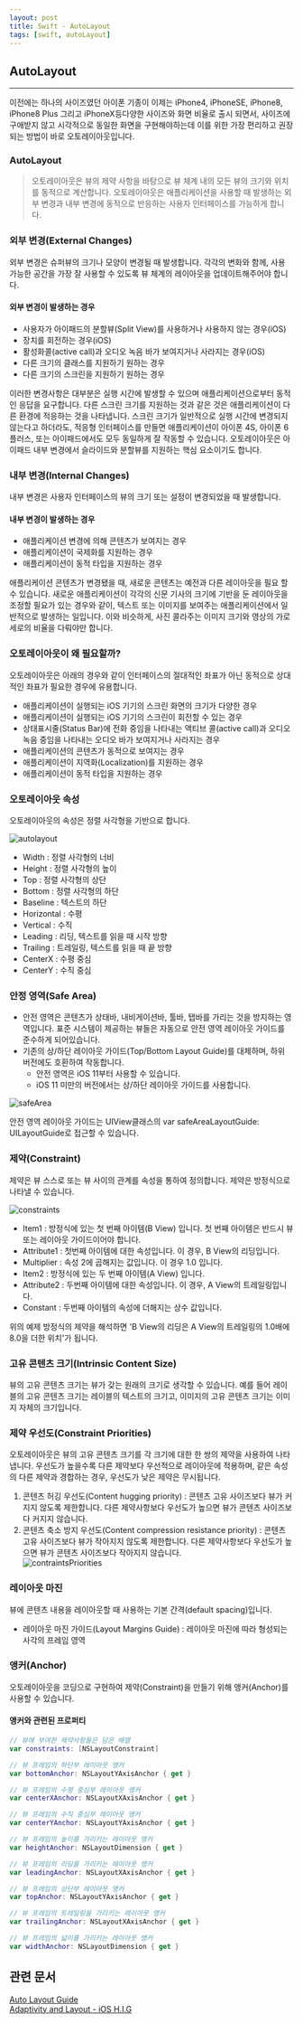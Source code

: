 ```yaml
---
layout: post
title: Swift - AutoLayout
tags: [swift, autoLayout]
---
```


## AutoLayout
***
이전에는 하나의 사이즈였던 아이폰 기종이 이제는 iPhone4, iPhoneSE, iPhone8, iPhone8 Plus 그리고 iPhoneX등다양한 사이즈와 화면 비율로 출시 되면서, 사이즈에 구애받지 않고 시각적으로 동일한 화면을 구현해야하는데 이를 위한 가장 편리하고 권장되는 방법이 바로 오토레이아웃입니다.

### AutoLayout
> 오토레이아웃은 뷰의 제약 사항을 바탕으로 뷰 체계 내의 모든 뷰의 크기와 위치를 동적으로 계산합니다. 
오토레이아웃은 애플리케이션을 사용할 때 발생하는 외부 변경과 내부 변경에 동적으로 반응하는 사용자 인터페이스를 가능하게 합니다.      

### 외부 변경(External Changes)    
외부 변경은 슈퍼뷰의 크기나 모양이 변경될 때 발생합니다. 각각의 변화와 함께, 사용 가능한 공간을 가장 잘 사용할 수 있도록 뷰 체계의 레이아웃을 업데이트해주어야 합니다.    

#### 외부 변경이 발생하는 경우
- 사용자가 아이패드의 분할뷰(Split View)를 사용하거나 사용하지 않는 경우(iOS)   
- 장치를 회전하는 경우(iOS)    
- 활성화콜(active call)과 오디오 녹음 바가 보여지거나 사라지는 경우(iOS)     
- 다른 크기의 클래스를 지원하기 원하는 경우    
- 다른 크기의 스크린을 지원하기 원하는 경우    

이러한 변경사항은 대부분은 실행 시간에 발생할 수 있으며 애플리케이션으로부터 동적인 응답을 요구합니다. 다른 스크린 크기를 지원하는 것과 같은 것은 애플리케이션이 다른 환경에 적응하는 것을 나타냅니다. 스크린 크기가 일반적으로 실행 시간에 변경되지 않는다고 하더라도, 적응형 인터페이스를 만들면 애플리케이션이 아이폰 4S, 아이폰 6 플러스, 또는 아이패드에서도 모두 동일하게 잘 작동할 수 있습니다. 오토레이아웃은 아이패드 내부 변경에서 슬라이드와 분할뷰를 지원하는 핵심 요소이기도 합니다.    

### 내부 변경(Internal Changes)
내부 변경은 사용자 인터페이스의 뷰의 크기 또는 설정이 변경되었을 때 발생합니다.    

#### 내부 변경이 발생하는 경우
- 애플리케이션 변경에 의해 콘텐츠가 보여지는 경우    
- 애플리케이션이 국제화를 지원하는 경우    
- 애플리케이션이 동적 타입을 지원하는 경우    

애플리케이션 콘텐츠가 변경됐을 때, 새로운 콘텐츠는 예전과 다른 레이아웃을 필요 할 수 있습니다. 새로운 애플리케이션이 각각의 신문 기사의 크기에 기반을 둔 레이아웃을 조정할 필요가 있는 경우와 같이, 텍스트 또는 이미지를 보여주는 애플리케이션에서 일반적으로 발생하는 일입니다. 이와 비슷하게, 사진 콜라주는 이미지 크기와 영상의 가로 세로의 비율을 다뤄야만 합니다.    

### 오토레이아웃이 왜 필요할까?
오토레이아웃은 아래의 경우와 같이 인터페이스의 절대적인 좌표가 아닌 동적으로 상대적인 좌표가 필요한 경우에 유용합니다.    
- 애플리케이션이 실행되는 iOS 기기의 스크린 화면의 크기가 다양한 경우    
- 애플리케이션이 실행되는 iOS 기기의 스크린이 회전할 수 있는 경우    
- 상태표시줄(Status Bar)에 전화 중임을 나타내는 액티브 콜(active call)과 오디오 녹음 중임을 나타내는 오디오 바가 보여지거나 사라지는 경우    
- 애플리케이션의 콘텐츠가 동적으로 보여지는 경우    
- 애플리케이션이 지역화(Localization)를 지원하는 경우    
- 애플리케이션이 동적 타입을 지원하는 경우    

### 오토레이아웃 속성
오토레이아웃의 속성은 정렬 사각형을 기반으로 합니다.     

![autolayout](/image/autoLayout.png)   

- Width : 정렬 사각형의 너비
- Height : 정렬 사각형의 높이
- Top : 정렬 사각형의 상단
- Bottom : 정렬 사각형의 하단
- Baseline : 텍스트의 하단
- Horizontal : 수평
- Vertical : 수직
- Leading : 리딩, 텍스트를 읽을 때 시작 방향
- Trailing : 트레일링, 텍스트를 읽을 때 끝 방향
- CenterX : 수평 중심
- CenterY : 수직 중심

### 안정 영역(Safe Area)

- 안전 영역은 콘텐츠가 상태바, 내비게이션바, 툴바, 탭바를 가리는 것을 방지하는 영역입니다. 표준 시스템이 제공하는 뷰들은 자동으로 안전 영역 레이아웃 가이드를 준수하게 되어있습니다.
- 기존의 상/하단 레이아웃 가이드(Top/Bottom Layout Guide)를 대체하며, 하위 버전에도 호환하여 작동합니다.
	* 안전 영역은 iOS 11부터 사용할 수 있습니다.
	* iOS 11 미만의 버전에서는 상/하단 레이아웃 가이드를 사용합니다.

![safeArea](/image/safeArea.png)    

안전 영역 레이아웃 가이드는 UIView클래스의 var safeAreaLayoutGuide: UILayoutGuide로 접근할 수 있습니다.     

### 제약(Constraint)    
제약은 뷰 스스로 또는 뷰 사이의 관계를 속성을 통하여 정의합니다. 제약은 방정식으로 나타낼 수 있습니다.

![constraints](/image/constraints.png)    
- Item1 : 방정식에 있는 첫 번째 아이템(B View) 입니다. 첫 번째 아이템은 반드시 뷰 또는 레이아웃 가이드이어야 합니다.
- Attribute1 : 첫번째 아이템에 대한 속성입니다. 이 경우, B View의 리딩입니다.
- Multiplier : 속성 2에 곱해지는 값입니다. 이 경우 1.0 입니다.
- Item2 : 방정식에 있는 두 번째 아이템(A View) 입니다.
- Attribute2 : 두번째 아이템에 대한 속성입니다. 이 경우, A View의 트레일링입니다.
- Constant : 두번째 아이템의 속성에 더해지는 상수 값입니다.

위의 예제 방정식의 제약을 해석하면 'B View의 리딩은 A View의 트레일링의 1.0배에 8.0을 더한 위치'가 됩니다.     

### 고유 콘텐츠 크기(Intrinsic Content Size)    
뷰의 고유 콘텐츠 크기는 뷰가 갖는 원래의 크기로 생각할 수 있습니다. 예를 들어 레이블의 고유 콘텐츠 크기는 레이블의 텍스트의 크기고, 이미지의 고유 콘텐츠 크기는 이미지 자체의 크기입니다.   

### 제약 우선도(Constraint Priorities)    
오토레이아웃은 뷰의 고유 콘텐츠 크기를 각 크기에 대한 한 쌍의 제약을 사용하여 나타냅니다. 우선도가 높을수록 다른 제약보다 우선적으로 레이아웃에 적용하며, 같은 속성의 다른 제약과 경합하는 경우, 우선도가 낮은 제약은 무시됩니다.     

1. 콘텐츠 허깅 우선도(Content hugging priority) : 콘텐츠 고유 사이즈보다 뷰가 커지지 않도록 제한합니다. 다른 제약사항보다 우선도가 높으면 뷰가 콘텐츠 사이즈보다 커지지 않습니다.    
2. 콘텐츠 축소 방지 우선도(Content compression resistance priority) : 콘텐츠 고유 사이즈보다 뷰가 작아지지 않도록 제한합니다. 다른 제약사항보다 우선도가 높으면 뷰가 콘텐츠 사이즈보다 작아지지 않습니다.    
![contraintsPriorities](/image/constraintsPriority.png)    

### 레이아웃 마진
뷰에 콘텐츠 내용을 레이아웃할 때 사용하는 기본 간격(default spacing)입니다.    
- 레이아웃 마진 가이드(Layout Margins Guide) : 레이아웃 마진에 따라 형성되는 사각의 프레임 영역
     
### 앵커(Anchor)
오토레이아웃을 코딩으로 구현하여 제약(Constraint)을 만들기 위해 앵커(Anchor)를 사용할 수 있습니다.    

#### 앵커와 관련된 프로퍼티
```swift
// 뷰에 부여한 제약사항들은 담은 배열
var constraints: [NSLayoutConstraint]

// 뷰 프레임의 하단부 레이아웃 앵커
var bottomAnchor: NSLayoutYAxisAnchor { get }

// 뷰 프레임의 수평 중심부 레이아웃 앵커
var centerXAnchor: NSLayoutXAxisAnchor { get }

// 뷰 프레임의 수직 중심부 레이아웃 앵커
var centerYAnchor: NSLayoutYAxisAnchor { get }

// 뷰 프레임의 높이를 가리키는 레이아웃 앵커
var heightAnchor: NSLayoutDimension { get }

// 뷰 프레임의 리딩을 가리키는 레이아웃 앵커
var leadingAnchor: NSLayoutXAxisAnchor { get }

// 뷰 프레임의 상단부 레이아웃 앵커
var topAnchor: NSLayoutYAxisAnchor { get }

// 뷰 프레임의 트레일링을 가리키는 레이아웃 앵커
var trailingAnchor: NSLayoutXAxisAnchor { get }

// 뷰 프레임의 넓이를 가리키는 레이아웃 앵커
var widthAnchor: NSLayoutDimension { get }
``` 

## 관련 문서
[Auto Layout Guide](https://developer.apple.com/library/content/documentation/UserExperience/Conceptual/AutolayoutPG/index.html#//apple_ref/doc/uid/TP40010853-CH7-SW1)      
[Adaptivity and Layout - iOS H.I.G](https://developer.apple.com/ios/human-interface-guidelines/visual-design/adaptivity-and-layout/)    

